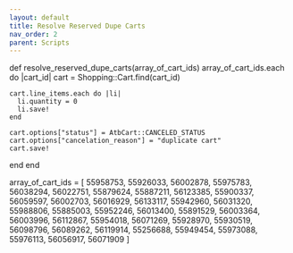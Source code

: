 ```yaml
---
layout: default
title: Resolve Reserved Dupe Carts
nav_order: 2
parent: Scripts
---
```


def resolve_reserved_dupe_carts(array_of_cart_ids)
  array_of_cart_ids.each do |cart_id|
    cart = Shopping::Cart.find(cart_id)

    cart.line_items.each do |li|
      li.quantity = 0 
      li.save!
    end

    cart.options["status"] = AtbCart::CANCELED_STATUS
    cart.options["cancelation_reason"] = "duplicate cart"
    cart.save!
  end 
end

array_of_cart_ids = [
  55958753,
  55926033,
  56002878,
  55975783,
  56038294,
  56022751,
  55879624,
  55887211,
  56123385,
  55900337,
  56059597,
  56002703,
  56016929,
  56133117,
  55942960,
  56031320,
  55988806,
  55885003,
  55952246,
  56013400,
  55891529,
  56003364,
  56003996,
  56112867,
  55954018,
  56071269,
  55928970,
  55930519,
  56098796,
  56089262,
  56119914,
  55256688,
  55949454,
  55973088,
  55976113,
  56056917,
  56071909
]